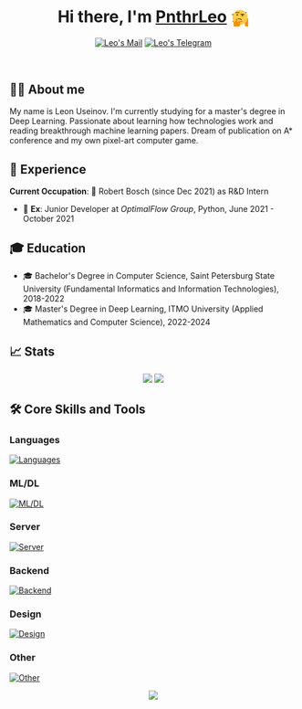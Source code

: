 <h1 align="center">Hi there, I'm <a href="https://pnthrleo.me/" target="_blank">PnthrLeo</a> 
<img src="https://github.com/PnthrLeo/PnthrLeo/blob/main/resources/gifs/thinking_god.webp" height="32" style="vertical-align:middle"></h1>

<p align="center">
  <a href="mailto:leon-1402@mail.ru" target="_blank" rel="nofollow"><img alt="Leo's Mail" width="40px" src="https://img.icons8.com/nolan/256/1A6DFF/C822FF/new-post.png" /></a>
  <a href="https://t.me/PnthrLeo" target="_blank" rel="nofollow"><img alt="Leo's Telegram" width="40px" src="https://img.icons8.com/nolan/256/telegram-app.png" /></a>
</p>
<br>

## 🧑‍💻 About me

My name is Leon Useinov. I'm currently studying for a master's degree in Deep Learning. Passionate about learning how technologies work and reading breakthrough machine learning papers. Dream of publication on A* conference and my own pixel-art computer game.

## 💼 Experience

**Current Occupation**: 💼 Robert Bosch (since Dec 2021) as R&D Intern

- 💼 **Ex**: Junior Developer at _OptimalFlow Group_, Python, June 2021 - October 2021

## 🎓 Education

- 🎓 Bachelor's Degree in Computer Science, Saint Petersburg State University (Fundamental Informatics and Information Technologies), 2018-2022
- 🎓 Master's Degree in Deep Learning, ITMO University (Applied Mathematics and Computer Science), 2022-2024

## 📈 Stats
<p  align="center">
  <img src="https://github-readme-stats.vercel.app/api?username=PnthrLeo&bg_color=30,711c91,091833&title_color=dcdcdc&text_color=dcdcdc&border_color=dcdcdc">
  <img src="https://github-readme-stats.vercel.app/api/top-langs/?username=PnthrLeo&bg_color=30,711c91,091833&title_color=dcdcdc&text_color=dcdcdc&border_color=dcdcdc"/>
</p>

## 🛠️ Core Skills and Tools

### Languages
[![Languages](https://skillicons.dev/icons?i=cpp,py,r,html,css,latex)](https://skillicons.dev)

### ML/DL
[![ML/DL](https://skillicons.dev/icons?i=pytorch,tensorflow)](https://skillicons.dev)

### Server
[![Server](https://skillicons.dev/icons?i=linux,bash,git,docker,nginx)](https://skillicons.dev)
</div>

### Backend
[![Backend](https://skillicons.dev/icons?i=mysql,postgres,flask)](https://skillicons.dev)
</div>

### Design
[![Design](https://skillicons.dev/icons?i=blender,aserpite)](https://skillicons.dev)

### Other
[![Other](https://skillicons.dev/icons?i=godot,arduino,vscode)](https://skillicons.dev)

<p  align="center">
  <img src="https://komarev.com/ghpvc/?username=PnthrLeo&color=711c91"/>
</p>
